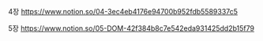 4장 https://www.notion.so/04-3ec4eb4176e94700b952fdb5589337c5

5장 https://www.notion.so/05-DOM-42f384b8c7e542eda931425dd2b15f79